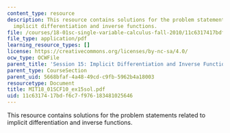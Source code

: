 ```yaml
---
content_type: resource
description: This resource contains solutions for the problem statements related to
  implicit differentiation and inverse functions.
file: /courses/18-01sc-single-variable-calculus-fall-2010/11c6317417bdf6c7f976183481025646_MIT18_01SCF10_ex15sol.pdf
file_type: application/pdf
learning_resource_types: []
license: https://creativecommons.org/licenses/by-nc-sa/4.0/
ocw_type: OCWFile
parent_title: 'Session 15: Implicit Differentiation and Inverse Functions'
parent_type: CourseSection
parent_uid: 5668bfaf-4a48-49cd-c9fb-5962b4a18003
resourcetype: Document
title: MIT18_01SCF10_ex15sol.pdf
uid: 11c63174-17bd-f6c7-f976-183481025646
---
```

This resource contains solutions for the problem statements related to implicit differentiation and inverse functions.